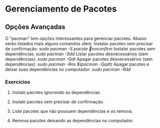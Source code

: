 ﻿# Gerenciamento de Pacotes

## Opções Avançadas

O "pacman" tem opções interessantes para gerenciar pacotes.
Abaixo serão listados mais alguns comandos úteis:
Instalar pacotes sem precisar de confirmação:
*sudo pacman -S pacote noconfirm*
Instalar pacotes sem dependências:
*sudo pacman -Sdd*
Listar pacotes desnecessários (sem dependências):
*sudo pacman -Qdt*
Apagar pacotes desnecessários (sem dependências):
*sudo pacman -Rns $(pacman -Qqdt)*
Apagar pacotes e deixar suas dependências no computador:
*sudo pacman -Rdd*

### Exercícios

1. Instale pacotes ignorando as dependências.

2. Instale pacotes sem precisar de confirmação.

3. Liste pacotes que não possuem dependências e os remova.

4. Remova pacotes deixando as dependências no computador.
